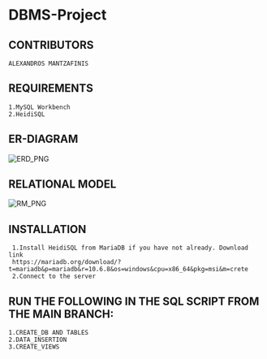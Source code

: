 # DBMS-Project

## CONTRIBUTORS
    ALEXANDROS MANTZAFINIS

## REQUIREMENTS
    1.MySQL Workbench
    2.HeidiSQL
    
## ER-DIAGRAM

![ERD_PNG](https://user-images.githubusercontent.com/94281093/172062635-d1064701-28e1-4316-b616-94ee4b78e11b.png)


## RELATIONAL MODEL

![RM_PNG](https://user-images.githubusercontent.com/94281093/172061659-e9f1e0c4-a4e5-4b9a-bf53-de946bac5152.png)


## INSTALLATION
     1.Install HeidiSQL from MariaDB if you have not already. Download link
     https://mariadb.org/download/?t=mariadb&p=mariadb&r=10.6.8&os=windows&cpu=x86_64&pkg=msi&m=crete
     2.Connect to the server
## RUN THE FOLLOWING IN THE SQL SCRIPT FROM THE MAIN BRANCH:
    1.CREATE_DB AND TABLES
    2.DATA_INSERTION
    3.CREATE_VIEWS
